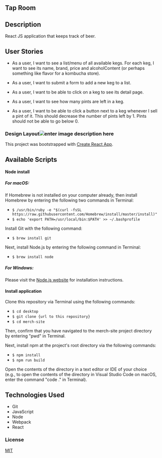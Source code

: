   

## Tap Room

  

## Description

  

React JS application that keeps track of beer.

  

## User Stories

  

* As a user, I want to see a list/menu of all available kegs. For each keg, I want to see its name, brand, price and alcoholContent (or perhaps something like flavor for a kombucha store).

  

* As a user, I want to submit a form to add a new keg to a list.

  

* As a user, I want to be able to click on a keg to see its detail page.

  

* As a user, I want to see how many pints are left in a keg.

  

* As a user, I want to be able to click a button next to a keg whenever I sell a pint of it. This should decrease the number of pints left by 1. Pints should not be able to go below 0.

  

  

### Design Layout![enter image description here](https://lh3.googleusercontent.com/KDvaWQ7l0_gf7LJTNLaQAqpzX_oZ4fAQjCVPrG8EjbGErh25DRuDzCrrpQG6cnF-vTVVIW0NVmU=s2000 "Diagram")
  
  
  
  
  
  

  

This project was bootstrapped with [Create React App](https://github.com/facebook/create-react-app).

  

  

  

## Available Scripts

  

  
#### Node install

##### For macOS:

If Homebrew is not installed on your computer already, then install Homebrew by entering the following two commands in Terminal:

-   `$ /usr/bin/ruby -e "$(curl -fsSL https://raw.githubusercontent.com/Homebrew/install/master/install)"`
-   `$ echo 'export PATH=/usr/local/bin:$PATH' >> ~/.bashprofile`

Install Git with the following command:

-   `$ brew install git`

Next, install Node.js by entering the following command in Terminal:

-   `$ brew install node`

##### For Windows:

Please visit the  [Node.js website](https://nodejs.org/en/download/)  for installation instructions.

#### Install application

Clone this repository via Terminal using the following commands:

-   `$ cd desktop`
-   `$ git clone {url to this repository}`
-   `$ cd merch-site`

Then, confirm that you have navigated to the merch-site project directory by entering "pwd" in Terminal.

Next, install npm at the project's root directory via the following commands:

-   `$ npm install`
-   `$ npm run build`

Open the contents of the directory in a text editor or IDE of your choice (e.g., to open the contents of the directory in Visual Studio Code on macOS, enter the command "code ." in Terminal).

## Technologies Used

-   Git
-   JavaScript
-   Node
-   Webpack
-   React

### License

[MIT](https://choosealicense.com/licenses/mit/)